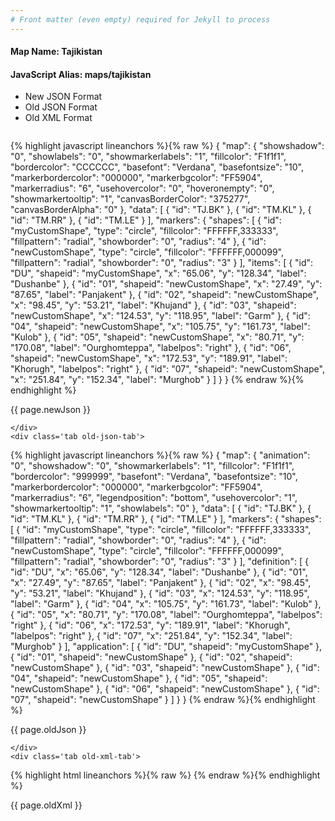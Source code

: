 ```yaml
---
# Front matter (even empty) required for Jekyll to process
---
```


#### Map Name: Tajikistan

#### JavaScript Alias: maps/tajikistan


<ul class='code-tabs'>
    <li class='active'>
        <a data-toggle='new-json'>New JSON Format</a>
    </li>
    <li>
        <a data-toggle='old-json'>Old JSON Format</a>
    </li>
    <li>
        <a data-toggle='old-xml'>Old XML Format</a>
    </li>
</ul>
<div class='tab-content'>
    <pre class='plain-code'></pre>
    <div class='tab new-json-tab active'>
{% highlight javascript lineanchors %}{% raw %}
{
    "map": {
        "showshadow": "0",
        "showlabels": "0",
        "showmarkerlabels": "1",
        "fillcolor": "F1f1f1",
        "bordercolor": "CCCCCC",
        "basefont": "Verdana",
        "basefontsize": "10",
        "markerbordercolor": "000000",
        "markerbgcolor": "FF5904",
        "markerradius": "6",
        "usehovercolor": "0",
        "hoveronempty": "0",
        "showmarkertooltip": "1",
        "canvasBorderColor": "375277",
        "canvasBorderAlpha": "0"
    },
    "data": [
        {
            "id": "TJ.BK"
        },
        {
            "id": "TM.KL"
        },
        {
            "id": "TM.RR"
        },
        {
            "id": "TM.LE"
        }
    ],
    "markers": {
        "shapes": [
            {
                "id": "myCustomShape",
                "type": "circle",
                "fillcolor": "FFFFFF,333333",
                "fillpattern": "radial",
                "showborder": "0",
                "radius": "4"
            },
            {
                "id": "newCustomShape",
                "type": "circle",
                "fillcolor": "FFFFFF,000099",
                "fillpattern": "radial",
                "showborder": "0",
                "radius": "3"
            }
        ],
        "items": [
            {
                "id": "DU",
                "shapeid": "myCustomShape",
                "x": "65.06",
                "y": "128.34",
                "label": "Dushanbe"
            },
            {
                "id": "01",
                "shapeid": "newCustomShape",
                "x": "27.49",
                "y": "87.65",
                "label": "Panjakent"
            },
            {
                "id": "02",
                "shapeid": "newCustomShape",
                "x": "98.45",
                "y": "53.21",
                "label": "Khujand"
            },
            {
                "id": "03",
                "shapeid": "newCustomShape",
                "x": "124.53",
                "y": "118.95",
                "label": "Garm"
            },
            {
                "id": "04",
                "shapeid": "newCustomShape",
                "x": "105.75",
                "y": "161.73",
                "label": "Kulob"
            },
            {
                "id": "05",
                "shapeid": "newCustomShape",
                "x": "80.71",
                "y": "170.08",
                "label": "Ourghomteppa",
                "labelpos": "right"
            },
            {
                "id": "06",
                "shapeid": "newCustomShape",
                "x": "172.53",
                "y": "189.91",
                "label": "Khorugh",
                "labelpos": "right"
            },
            {
                "id": "07",
                "shapeid": "newCustomShape",
                "x": "251.84",
                "y": "152.34",
                "label": "Murghob"
            }
        ]
    }
}
{% endraw %}{% endhighlight %}


<p class='text-success'>{{ page.newJson }}</p>

    </div>
    <div class='tab old-json-tab'>
{% highlight javascript lineanchors %}{% raw %}
{
    "map": {
        "animation": "0",
        "showshadow": "0",
        "showmarkerlabels": "1",
        "fillcolor": "F1f1f1",
        "bordercolor": "999999",
        "basefont": "Verdana",
        "basefontsize": "10",
        "markerbordercolor": "000000",
        "markerbgcolor": "FF5904",
        "markerradius": "6",
        "legendposition": "bottom",
        "usehovercolor": "1",
        "showmarkertooltip": "1",
        "showlabels": "0"
    },
    "data": [
        {
            "id": "TJ.BK"
        },
        {
            "id": "TM.KL"
        },
        {
            "id": "TM.RR"
        },
        {
            "id": "TM.LE"
        }
    ],
    "markers": {
        "shapes": [
            {
                "id": "myCustomShape",
                "type": "circle",
                "fillcolor": "FFFFFF,333333",
                "fillpattern": "radial",
                "showborder": "0",
                "radius": "4"
            },
            {
                "id": "newCustomShape",
                "type": "circle",
                "fillcolor": "FFFFFF,000099",
                "fillpattern": "radial",
                "showborder": "0",
                "radius": "3"
            }
        ],
        "definition": [
            {
                "id": "DU",
                "x": "65.06",
                "y": "128.34",
                "label": "Dushanbe"
            },
            {
                "id": "01",
                "x": "27.49",
                "y": "87.65",
                "label": "Panjakent"
            },
            {
                "id": "02",
                "x": "98.45",
                "y": "53.21",
                "label": "Khujand"
            },
            {
                "id": "03",
                "x": "124.53",
                "y": "118.95",
                "label": "Garm"
            },
            {
                "id": "04",
                "x": "105.75",
                "y": "161.73",
                "label": "Kulob"
            },
            {
                "id": "05",
                "x": "80.71",
                "y": "170.08",
                "label": "Ourghomteppa",
                "labelpos": "right"
            },
            {
                "id": "06",
                "x": "172.53",
                "y": "189.91",
                "label": "Khorugh",
                "labelpos": "right"
            },
            {
                "id": "07",
                "x": "251.84",
                "y": "152.34",
                "label": "Murghob"
            }
        ],
        "application": [
            {
                "id": "DU",
                "shapeid": "myCustomShape"
            },
            {
                "id": "01",
                "shapeid": "newCustomShape"
            },
            {
                "id": "02",
                "shapeid": "newCustomShape"
            },
            {
                "id": "03",
                "shapeid": "newCustomShape"
            },
            {
                "id": "04",
                "shapeid": "newCustomShape"
            },
            {
                "id": "05",
                "shapeid": "newCustomShape"
            },
            {
                "id": "06",
                "shapeid": "newCustomShape"
            },
            {
                "id": "07",
                "shapeid": "newCustomShape"
            }
        ]
    }
}
{% endraw %}{% endhighlight %}


<p class='text-success'>{{ page.oldJson }}</p>

    </div>
    <div class='tab old-xml-tab'>
{% highlight html lineanchors %}{% raw %}
<map animation='0' showShadow='0' showMarkerLabels='1' fillColor='F1f1f1' borderColor='999999' baseFont='Verdana' baseFontSize='10' markerBorderColor='000000' markerBgColor='FF5904' markerRadius='6' legendPosition='bottom' useHoverColor='1' showMarkerToolTip='1' showLabels='0' >
	<data>
		<entity id='TJ.BK'  />
		<entity id='TM.KL'  />
		<entity id='TM.RR'  />
		<entity id='TM.LE'  />
	</data>
	<markers>
	<shapes>
	     <shape id='myCustomShape' type='circle' fillColor='FFFFFF,333333' fillPattern='radial' showBorder='0' radius='4'/>
		 <shape id='newCustomShape' type='circle' fillColor='FFFFFF,000099' fillPattern='radial' showBorder='0' radius='3'/>
	</shapes>
		<definition>
			<marker id='DU' x='65.06' y='128.34' label='Dushanbe'  />
			<marker id='01' x='27.49' y='87.65' label='Panjakent'  />
			<marker id='02' x='98.45' y='53.21' label='Khujand'  />
			<marker id='03' x='124.53' y='118.95' label='Garm'  />
			<marker id='04' x='105.75' y='161.73' label='Kulob'  />
			<marker id='05' x='80.71' y='170.08' label='Ourghomteppa' labelPos='right'  />
			<marker id='06' x='172.53' y='189.91' label='Khorugh' labelPos='right'  />
			<marker id='07' x='251.84' y='152.34' label='Murghob'  />
		</definition>
		<application>
			<marker id='DU' shapeId='myCustomShape'  />
			<marker id='01' shapeId='newCustomShape'  />
			<marker id='02' shapeId='newCustomShape'  />
			<marker id='03' shapeId='newCustomShape'  />
			<marker id='04' shapeId='newCustomShape'  />
			<marker id='05' shapeId='newCustomShape'  />
			<marker id='06' shapeId='newCustomShape'  />
			<marker id='07' shapeId='newCustomShape'  />
		</application>
	</markers>
</map>
{% endraw %}{% endhighlight %}

<p class='text-success'>{{ page.oldXml }}</p>

</div>
</div>
